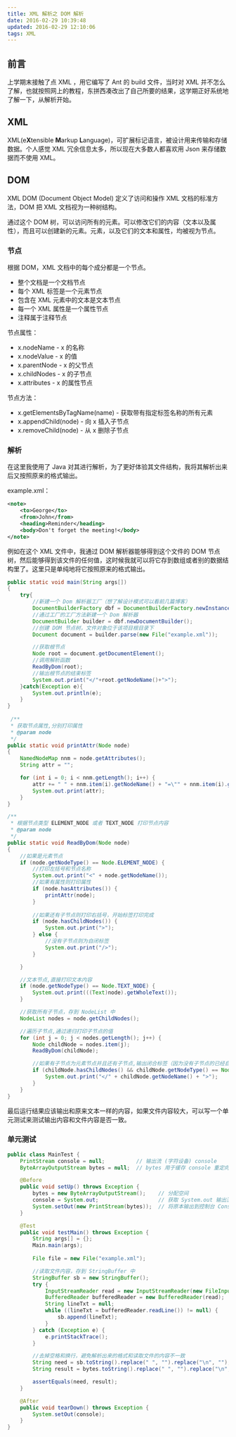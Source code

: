 ```yaml
---
title: XML 解析之 DOM 解析
date: 2016-02-29 10:39:48
updated: 2016-02-29 12:10:06
tags: XML
---
```


## 前言

上学期末接触了点 XML ，用它编写了 Ant 的 build 文件，当时对 XML 并不怎么了解，也就按照网上的教程，东拼西凑改出了自己所要的结果，这学期正好系统地了解一下，从解析开始。

<!-- more -->

## XML

XML(e**X**tensible **M**arkup **L**anguage)，可扩展标记语言，被设计用来传输和存储数据。个人感觉 XML 冗余信息太多，所以现在大多数人都喜欢用 Json 来存储数据而不使用 XML。

## DOM

XML DOM (Document Object Model) 定义了访问和操作 XML 文档的标准方法，DOM 把 XML 文档视为一种树结构。

通过这个 DOM 树，可以访问所有的元素。可以修改它们的内容（文本以及属性），而且可以创建新的元素。元素，以及它们的文本和属性，均被视为节点。

### 节点
根据 DOM，XML 文档中的每个成分都是一个节点。

* 整个文档是一个文档节点
* 每个 XML 标签是一个元素节点
* 包含在 XML 元素中的文本是文本节点
* 每一个 XML 属性是一个属性节点
* 注释属于注释节点

节点属性：

* x.nodeName - x 的名称
* x.nodeValue - x 的值
* x.parentNode - x 的父节点
* x.childNodes - x 的子节点
* x.attributes - x 的属性节点

节点方法：

* x.getElementsByTagName(name) - 获取带有指定标签名称的所有元素
* x.appendChild(node) - 向 x 插入子节点
* x.removeChild(node) - 从 x 删除子节点

### 解析

在这里我使用了 Java 对其进行解析，为了更好体验其文件结构，我将其解析出来后又按照原来的格式输出。

example.xml：

``` xml
<note>
	<to>George</to>
	<from>John</from>
	<heading>Reminder</heading>
	<body>Don't forget the meeting!</body>
</note>
```

例如在这个 XML 文件中，我通过 DOM 解析器能够得到这个文件的 DOM 节点树，然后能够得到该文件的任何值，这时候我就可以将它存到数组或者别的数据结构里了。这里只是单纯地将它按照原来的格式输出。

``` java
public static void main(String args[])
{
    try{
        //新建一个 Dom 解析器工厂（想了解设计模式可以看前几篇博客）
        DocumentBuilderFactory dbf = DocumentBuilderFactory.newInstance();
        //通过工厂的工厂方法新建一个 Dom 解析器
        DocumentBuilder builder = dbf.newDocumentBuilder();
        //创建 DOM 节点树，文件对象位于该项目根目录下
        Document document = builder.parse(new File("example.xml"));

        //获取根节点
        Node root = document.getDocumentElement();
        //调用解析函数
        ReadByDom(root);
        //输出根节点的结束标签
        System.out.print("</"+root.getNodeName()+">");
    }catch(Exception e){
        System.out.println(e);
    }
}
        
 /**
 * 获取节点属性,分别打印属性
 * @param node
 */
public static void printAttr(Node node)
{
    NamedNodeMap nnm = node.getAttributes();
    String attr = "";

    for (int i = 0; i < nnm.getLength(); i++) {
        attr += " " + nnm.item(i).getNodeName() + "=\"" + nnm.item(i).getNodeValue() + "\"";
        System.out.print(attr);
    }
}

/**
 * 根据节点类型 ELEMENT_NODE 或者 TEXT_NODE 打印节点内容
 * @param node
 */
public static void ReadByDom(Node node)
{
    //如果是元素节点
    if (node.getNodeType() == Node.ELEMENT_NODE) {
        //打印左括号和节点名称
        System.out.print("<" + node.getNodeName());
        //如果有属性则打印属性
        if (node.hasAttributes()) {
            printAttr(node);
        }
        
        //如果还有子节点则打印右括号，开始标签打印完成
        if (node.hasChildNodes()) {
            System.out.print(">");
        } else {
            //没有子节点则为自闭标签
            System.out.print("/>");
        }

    }

    //文本节点,直接打印文本内容
    if (node.getNodeType() == Node.TEXT_NODE) {
        System.out.print(((Text)node).getWholeText());
    }

    //获取所有子节点，存到 NodeList 中
    NodeList nodes = node.getChildNodes();

    //遍历子节点,通过递归打印子节点的值
    for (int j = 0; j < nodes.getLength(); j++) {
        Node childNode = nodes.item(j);
        ReadByDom(childNode);

        //如果有子节点为元素节点并且还有子节点,输出闭合标签（因为没有子节点的已经自闭，文本节点没有闭合标签）
        if (childNode.hasChildNodes() && childNode.getNodeType() == Node.ELEMENT_NODE) {
            System.out.print("</" + childNode.getNodeName() + ">");
        }
    }
}
```

最后运行结果应该输出和原来文本一样的内容，如果文件内容较大，可以写一个单元测试来测试输出内容和文件内容是否一致。

### 单元测试

``` java
public class MainTest {
    PrintStream console = null;          // 输出流 (字符设备) console
    ByteArrayOutputStream bytes = null;  // bytes 用于缓存 console 重定向过来的字符流

    @Before
    public void setUp() throws Exception {
        bytes = new ByteArrayOutputStream();    // 分配空间
        console = System.out;                   // 获取 System.out 输出流的句柄
        System.setOut(new PrintStream(bytes));  // 将原本输出到控制台 Console 的字符流 重定向 到 bytes
    }

    @Test
    public void testMain() throws Exception {
        String args[] = {};
        Main.main(args);
        
        File file = new File("example.xml");

        //读取文件内容，存到 StringBuffer 中
        StringBuffer sb = new StringBuffer();
        try {
            InputStreamReader read = new InputStreamReader(new FileInputStream(file),"UTF-8");
            BufferedReader bufferedReader = new BufferedReader(read);
            String lineTxt = null;
            while ((lineTxt = bufferedReader.readLine()) != null) {
                sb.append(lineTxt);
            }
        } catch (Exception e) {
            e.printStackTrace();
        }

        //去掉空格和换行，避免解析出来的格式和读取文件的内容不一致
        String need = sb.toString().replace(" ", "").replace("\n", "");
        String result = bytes.toString().replace(" ", "").replace("\n", ""); // bytes.toString() 作用是将 bytes 内容 转换为字符流

        assertEquals(need, result);  
    }

    @After
    public void tearDown() throws Exception {
        System.setOut(console);
    }
}
```
